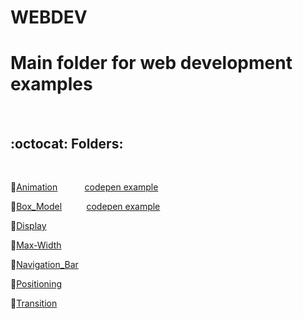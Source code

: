 # WEBDEV
<h1>Main folder for web development examples</h1><br>
<h2>:octocat: Folders:</h2><br>

:link:<a style="display:inline" href="https://github.com/rich-web/WEBDEV/tree/master/HTML_CSS/Animation" target="_top">Animation</a>&nbsp;&nbsp;&nbsp;&nbsp;&nbsp;&nbsp;&nbsp;&nbsp;&nbsp;&nbsp;&nbsp;<a style="display:inline"  href="https://codepen.io/rich_web/pen/GMQpOd" target="_top">codepen example</a><br>


:link:<a style="display:inline" href="https://github.com/rich-web/WEBDEV/tree/master/HTML_CSS/Box_Model" target="_top">Box_Model</a>&nbsp;&nbsp;&nbsp;&nbsp;&nbsp;&nbsp;&nbsp;&nbsp;&nbsp;&nbsp;<a style="display:inline" href="https://codepen.io/rich_web/pen/zERvrG" target="_top">codepen example</a><br>


:link:<a href="">Display</a><br>

:link:<a href="">Max-Width</a><br>

:link:<a href="">Navigation_Bar</a><br>

:link:<a href="">Positioning</a><br>

:link:<a href="">Transition</a>
